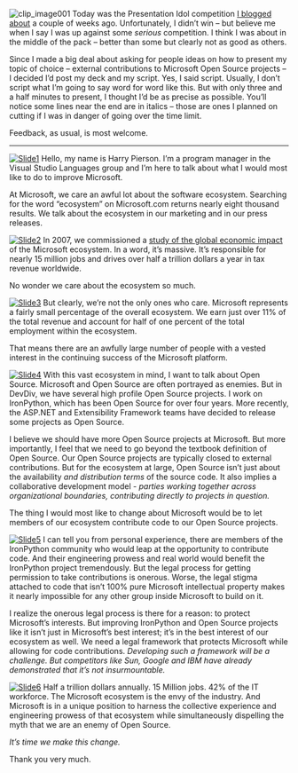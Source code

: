 ![clip\_image001](http://s3.amazonaws.com/devhawk_images/WindowsLiveWriter/af4c4ff204c4_C655/clip_image001_thumb.jpg) Today
was the Presentation Idol competition [I blogged
about](http://devhawk.net/2009/05/18/microsoft-and-open-source/) a
couple of weeks ago. Unfortunately, I didn’t win – but believe me when I
say I was up against some *serious* competition. I think I was about in
the middle of the pack – better than some but clearly not as good as
others.

Since I made a big deal about asking for people ideas on how to present
my topic of choice – external contributions to Microsoft Open Source
projects – I decided I’d post my deck and my script. Yes, I said script.
Usually, I don’t script what I’m going to say word for word like this.
But with only three and a half minutes to present, I thought I’d be as
precise as possible. You’ll notice some lines near the end are in
italics – those are ones I planned on cutting if I was in danger of
going over the time limit.

Feedback, as usual, is most welcome.

------------------------------------------------------------------------

[![Slide1](http://s3.amazonaws.com/devhawk_images/WindowsLiveWriter/StrengtheningourSoftwareEcosystemwithSou_E1A2/Slide1_thumb.png "Slide1")](http://s3.amazonaws.com/devhawk_images/WindowsLiveWriter/StrengtheningourSoftwareEcosystemwithSou_E1A2/Slide1.png)
Hello, my name is Harry Pierson. I’m a program manager in the Visual
Studio Languages group and I’m here to talk about what I would most like
to do to improve Microsoft.

At Microsoft, we care an awful lot about the software ecosystem.
Searching for the word “ecosystem” on Microsoft.com returns nearly eight
thousand results. We talk about the ecosystem in our marketing and in
our press releases.

[![Slide2](http://s3.amazonaws.com/devhawk_images/WindowsLiveWriter/StrengtheningourSoftwareEcosystemwithSou_E1A2/Slide2_thumb.png "Slide2")](http://s3.amazonaws.com/devhawk_images/WindowsLiveWriter/StrengtheningourSoftwareEcosystemwithSou_E1A2/Slide2.png)
In 2007, we commissioned a [study of the global economic
impact](http://www.microsoft.com/about/corporatecitizenship/citizenship/economicimpact)
of the Microsoft ecosystem. In a word, it’s massive. It’s responsible
for nearly 15 million jobs and drives over half a trillion dollars a
year in tax revenue worldwide.

No wonder we care about the ecosystem so much.

[![Slide3](http://s3.amazonaws.com/devhawk_images/WindowsLiveWriter/StrengtheningourSoftwareEcosystemwithSou_E1A2/Slide3_thumb.png "Slide3")](http://s3.amazonaws.com/devhawk_images/WindowsLiveWriter/StrengtheningourSoftwareEcosystemwithSou_E1A2/Slide3.png)
But clearly, we’re not the only ones who care. Microsoft represents a
fairly small percentage of the overall ecosystem. We earn just over 11%
of the total revenue and account for half of one percent of the total
employment within the ecosystem.

That means there are an awfully large number of people with a vested
interest in the continuing success of the Microsoft platform.

[![Slide4](http://s3.amazonaws.com/devhawk_images/WindowsLiveWriter/StrengtheningourSoftwareEcosystemwithSou_E1A2/Slide4_thumb.png "Slide4")](http://s3.amazonaws.com/devhawk_images/WindowsLiveWriter/StrengtheningourSoftwareEcosystemwithSou_E1A2/Slide4.png)
With this vast ecosystem in mind, I want to talk about Open Source.
Microsoft and Open Source are often portrayed as enemies. But in DevDiv,
we have several high profile Open Source projects. I work on IronPython,
which has been Open Source for over four years. More recently, the
ASP.NET and Extensibility Framework teams have decided to release some
projects as Open Source.

I believe we should have more Open Source projects at Microsoft. But
more importantly, I feel that we need to go beyond the textbook
definition of Open Source. Our Open Source projects are typically closed
to external contributions. But for the ecosystem at large, Open Source
isn’t just about the availability *and distribution terms* of the source
code. It also implies a collaborative development model *- parties
working together across organizational boundaries, contributing directly
to projects in question.*

The thing I would most like to change about Microsoft would be to let
members of our ecosystem contribute code to our Open Source projects.

[![Slide5](http://s3.amazonaws.com/devhawk_images/WindowsLiveWriter/StrengtheningourSoftwareEcosystemwithSou_E1A2/Slide5_thumb.png "Slide5")](http://s3.amazonaws.com/devhawk_images/WindowsLiveWriter/StrengtheningourSoftwareEcosystemwithSou_E1A2/Slide5.png)
I can tell you from personal experience, there are members of the
IronPython community who would leap at the opportunity to contribute
code. And their engineering prowess and real world would benefit the
IronPython project tremendously. But the legal process for getting
permission to take contributions is onerous. Worse, the legal stigma
attached to code that isn’t 100% pure Microsoft intellectual property
makes it nearly impossible for any other group inside Microsoft to build
on it.

I realize the onerous legal process is there for a reason: to protect
Microsoft’s interests. But improving IronPython and Open Source projects
like it isn’t just in Microsoft’s best interest; it’s in the best
interest of our ecosystem as well. We need a legal framework that
protects Microsoft while allowing for code contributions. *Developing
such a framework will be a challenge. But competitors like Sun, Google
and IBM have already demonstrated that it’s not insurmountable.*

[![Slide6](http://s3.amazonaws.com/devhawk_images/WindowsLiveWriter/StrengtheningourSoftwareEcosystemwithSou_E1A2/Slide6_thumb.png "Slide6")](http://s3.amazonaws.com/devhawk_images/WindowsLiveWriter/StrengtheningourSoftwareEcosystemwithSou_E1A2/Slide6.png)
Half a trillion dollars annually. 15 Million jobs. 42% of the IT
workforce. The Microsoft ecosystem is the envy of the industry. And
Microsoft is in a unique position to harness the collective experience
and engineering prowess of that ecosystem while simultaneously
dispelling the myth that we are an enemy of Open Source.

*It’s time we make this change.*

Thank you very much.